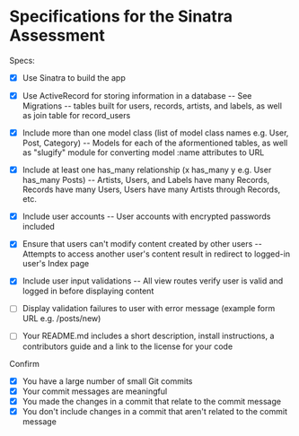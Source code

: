 # Specifications for the Sinatra Assessment

Specs:
- [x] Use Sinatra to build the app
- [x] Use ActiveRecord for storing information in a database --
      See Migrations -- tables built for users, records, artists, and labels, as well as join table for record_users

- [x] Include more than one model class (list of model class names e.g. User, Post, Category) --
      Models for each of the aformentioned tables, as well as "slugify" module for converting model :name attributes to URL

- [x] Include at least one has_many relationship (x has_many y e.g. User has_many Posts) --
      Artists, Users, and Labels have many Records, Records have many Users, Users have many Artists through Records, etc.

- [x] Include user accounts --
      User accounts with encrypted passwords included

- [x] Ensure that users can't modify content created by other users --
      Attempts to access another user's content result in redirect to logged-in user's Index page

- [x] Include user input validations --
      All view routes verify user is valid and logged in before displaying content

- [ ] Display validation failures to user with error message (example form URL e.g. /posts/new)

- [ ] Your README.md includes a short description, install instructions, a contributors guide and a link to the license for your code

Confirm
- [x] You have a large number of small Git commits
- [x] Your commit messages are meaningful
- [x] You made the changes in a commit that relate to the commit message
- [x] You don't include changes in a commit that aren't related to the commit message
